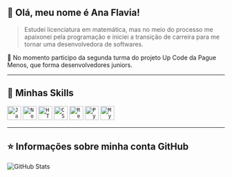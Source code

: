 ## 💜 Olá, meu nome é <strong>Ana Flavia!</strong>

> Estudei licenciatura em matemática, mas no meio do processo me apaixonei pela programação e iniciei a transição de carreira para me tornar uma desenvolvedora de softwares.

🔭 No momento participo da segunda turma do projeto Up Code da Pague Menos, que forma desenvolvedores juniors.

----

## 🚀 Minhas Skills

<code><img height="32" src="https://cdn.jsdelivr.net/gh/devicons/devicon/icons/javascript/javascript-original.svg" alt="Javascript"/></code>
<code><img height="32" src="https://cdn.jsdelivr.net/gh/devicons/devicon/icons/nodejs/nodejs-original.svg" alt="Nodejs"/></code>
<code><img height="32" src="https://cdn.jsdelivr.net/gh/devicons/devicon/icons/html5/html5-original.svg" alt="HTML5"/></code>
<code><img height="32" src="https://cdn.jsdelivr.net/gh/devicons/devicon/icons/css3/css3-original.svg" alt="CSS"/></code>
<code><img height="32" src="https://cdn.jsdelivr.net/gh/devicons/devicon/icons/react/react-original.svg" alt="React"/></code>
<code><img height="32" src="https://cdn.jsdelivr.net/gh/devicons/devicon/icons/python/python-original.svg" alt="Python"/></code>
<code><img height="32" src="https://cdn.jsdelivr.net/gh/devicons/devicon/icons/mysql/mysql-plain-wordmark.svg" alt="MySQL"/></code>

---

## ⭐ Informações sobre minha conta GitHub
![GitHub Stats](https://github-readme-stats.vercel.app/api?username=anafsmonteiro&show_icons=true)
